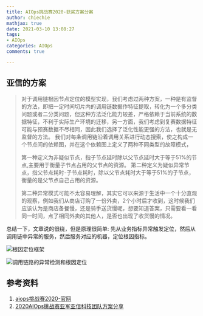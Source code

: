```yaml
---
title: AIOps挑战赛2020-获奖方案分案
author: chiechie
mathjax: true
date: 2021-03-10 13:08:27
tags:
- AIOps
categories: AIOps
comments: true

---
```



## 亚信的方案

> 对于调用链根因节点定位的模型实现，我们考虑过两种方案，一种是有监督的方法，即把一定时间切片内的调用链数据作特征提取，转化为一个多分类问题或者二分类问题，但这种方法泛化能力较差，严格依赖于当前系统的数据特征，不利于实际生产环境的迁移，另一方面，我们考虑到复赛数据特征可能与预赛数据不尽相同，因此我们选择了泛化性能更强的方法，也就是无监督的方法。 我们对每条调用链沿着调用关系进行动态搜索，使之构成一个节点间的依赖图，并在这个依赖图上定义了两种不同类型的故障模式，
>
>第一种定义为非疑似节点，指子节点延时除以父节点延时大于等于51%的节点,主要用于衡量子节点占用的父节点的资源。
第二种定义为疑似异常节点，指父节点耗时-子节点耗时，除以父节点耗时大于等于51%的子节点，衡量的是父节点自己占用的资源。
>
> 第二种异常模式可能不太容易理解，其实它可以来源于生活中一个十分直观的观察，例如我们从商店订购了一份外卖，2个小时后才收到，这时候我们应该认为是商店备餐慢，还是骑手送货慢呢，想要知道答案，只需要看一看同一时间，点了相同外卖的其他人，是否也出现了收货慢的情况。


总结一下，文章说的很绕，但是原理很简单: 先从业务指标异常触发定位，然后从调用链中异常的服务，然后服务对应的机器，定位根因指标。

![根因定位框架](framework.png)


![调用链路的异常检测和根因定位](rca.png)



## 参考资料
1. [aiops挑战赛2020-官网](http://iops.ai/competition_detail/?competition_id=15&flag=1)
2. [2020AIOps挑战赛亚军亚信科技团队方案分享](https://mp.weixin.qq.com/s/hYiXUMveSprkIiOy8mCmCg)



